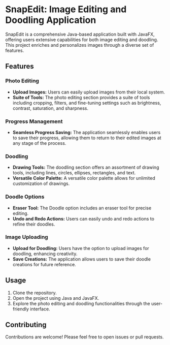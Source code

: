 # SnapEdit: Image Editing and Doodling Application

SnapEdit is a comprehensive Java-based application built with JavaFX, offering users extensive capabilities for both image editing and doodling. This project enriches and personalizes images through a diverse set of features.

## Features

### Photo Editing
- **Upload Images:** Users can easily upload images from their local system.
- **Suite of Tools:** The photo editing section provides a suite of tools including cropping, filters, and fine-tuning settings such as brightness, contrast, saturation, and sharpness.

### Progress Management
- **Seamless Progress Saving:** The application seamlessly enables users to save their progress, allowing them to return to their edited images at any stage of the process.

### Doodling
- **Drawing Tools:** The doodling section offers an assortment of drawing tools, including lines, circles, ellipses, rectangles, and text.
- **Versatile Color Palette:** A versatile color palette allows for unlimited customization of drawings.

### Doodle Options
- **Eraser Tool:** The Doodle option includes an eraser tool for precise editing.
- **Undo and Redo Actions:** Users can easily undo and redo actions to refine their doodles.

### Image Uploading
- **Upload for Doodling:** Users have the option to upload images for doodling, enhancing creativity.
- **Save Creations:** The application allows users to save their doodle creations for future reference.

## Usage

1. Clone the repository.
2. Open the project using Java and JavaFX.
3. Explore the photo editing and doodling functionalities through the user-friendly interface.

## Contributing

Contributions are welcome! Please feel free to open issues or pull requests.
